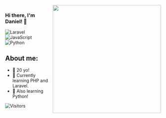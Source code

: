 <img align="right" src="https://agencefl.com/wp-content/uploads/2020/05/creation-site-internet-perpignan-1.png" height="350"/>

### Hi there, I'm Daniel! 👋

![Laravel](https://img.shields.io/badge/laravel-%23FF2D20.svg?style=for-the-badge&logo=laravel&logoColor=white)
![JavaScript](https://shields.io/badge/JavaScript-3178C6?logo=JavaScript&logoColor=FFF&style=for-the-badge)
![Python](https://shields.io/badge/Python-3178C6?logo=Python&logoColor=FFF&style=for-the-badge)
## About me:
- 🎂 20 yo!
- 👾 Currently learning PHP and Laravel.
- 🦀 Also learning Python!


 ![Visitors](https://visitor-badge.glitch.me/badge?page_id=danielmunier&left_color=blue&right_color=blue)


